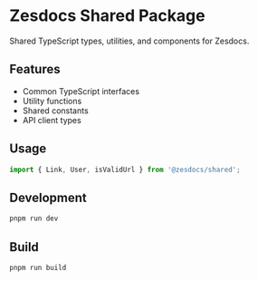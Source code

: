 # Zesdocs Shared Package

Shared TypeScript types, utilities, and components for Zesdocs.

## Features

- Common TypeScript interfaces
- Utility functions
- Shared constants
- API client types

## Usage

```typescript
import { Link, User, isValidUrl } from '@zesdocs/shared';
```

## Development

```bash
pnpm run dev
```

## Build

```bash
pnpm run build
```
